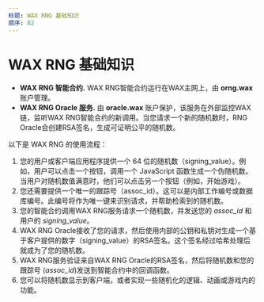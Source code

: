 ```yaml
---
标题: WAX RNG 基础知识
顺序: 82
---
```


# WAX RNG 基础知识

* **WAX RNG 智能合约.** WAX RNG智能合约运行在WAX主网上，由 **orng.wax** 账户管理。  
* **WAX RNG Oracle 服务.** 由 **oracle.wax** 账户保护，该服务在外部监控WAX链，监听WAX RNG智能合约的新调用。当您请求一个新的随机数时，RNG Oracle会创建RSA签名，生成可证明公平的随机数。 

以下是 WAX RNG 的使用流程：

1. 您的用户或客户端应用程序提供一个 64 位的随机数（signing_value）。例如，用户可以点击一个按钮，调用一个 JavaScript 函数生成一个伪随机数。当用户对随机数值满意时，他们可以点击另一个按钮（例如，开始游戏）。
2. 您还需要提供一个唯一的跟踪号（assoc_id）。这可以是内部工作编号或数据库编号。此编号将作为唯一键来识别请求，并帮助检索到的随机数。
3. 您的智能合约调用WAX RNG服务请求一个随机数，并发送您的 *assoc_id* 和用户的 *signing_value*。
4. WAX RNG Oracle接收了您的请求，然后使用内部的公钥和私钥对生成一个基于客户提供的数字（signing_value）的RSA签名。这个签名经过哈希处理后就成为了您的随机数。
5. WAX RNG服务验证来自WAX RNG Oracle的RSA签名，然后将随机数和您的跟踪号 (*assoc_id*)发送到智能合约中的回调函数。 
6. 您可以将随机数显示到客户端，或者实现一些随机化的逻辑、动画或游戏内的功能。
